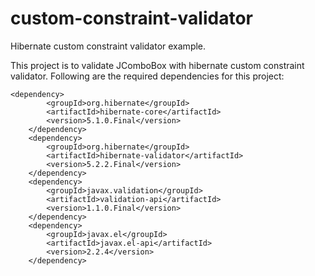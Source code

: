 # custom-constraint-validator
Hibernate custom constraint validator example.

This project is to validate JComboBox with hibernate custom constraint validator. Following are the required dependencies for this project:

    <dependency>
			<groupId>org.hibernate</groupId>
			<artifactId>hibernate-core</artifactId>
			<version>5.1.0.Final</version>
		</dependency>
		<dependency>
			<groupId>org.hibernate</groupId>
			<artifactId>hibernate-validator</artifactId>
			<version>5.2.2.Final</version>
		</dependency>
		<dependency>
			<groupId>javax.validation</groupId>
			<artifactId>validation-api</artifactId>
			<version>1.1.0.Final</version>
		</dependency>
		<dependency>
			<groupId>javax.el</groupId>
			<artifactId>javax.el-api</artifactId>
			<version>2.2.4</version>
		</dependency>

